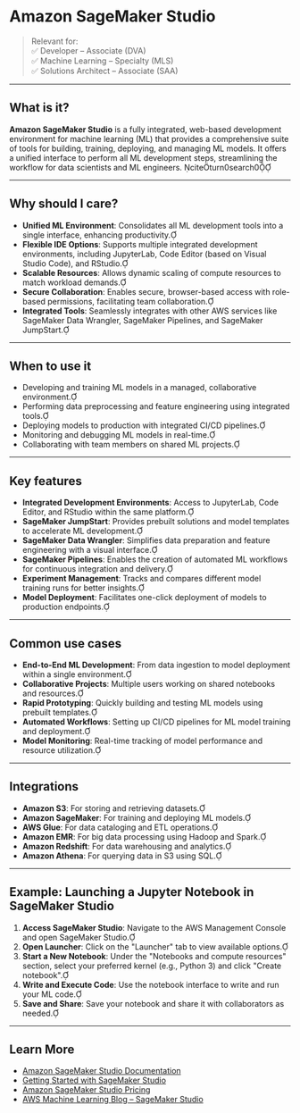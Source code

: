 # Amazon SageMaker Studio

> Relevant for:  
> ✅ Developer – Associate (DVA)  
> ✅ Machine Learning – Specialty (MLS)  
> ✅ Solutions Architect – Associate (SAA)

---

## What is it?

**Amazon SageMaker Studio** is a fully integrated, web-based development environment for machine learning (ML) that provides a comprehensive suite of tools for building, training, deploying, and managing ML models. It offers a unified interface to perform all ML development steps, streamlining the workflow for data scientists and ML engineers. citeturn0search0

---

## Why should I care?

- **Unified ML Environment**: Consolidates all ML development tools into a single interface, enhancing productivity.
- **Flexible IDE Options**: Supports multiple integrated development environments, including JupyterLab, Code Editor (based on Visual Studio Code), and RStudio.
- **Scalable Resources**: Allows dynamic scaling of compute resources to match workload demands.
- **Secure Collaboration**: Enables secure, browser-based access with role-based permissions, facilitating team collaboration.
- **Integrated Tools**: Seamlessly integrates with other AWS services like SageMaker Data Wrangler, SageMaker Pipelines, and SageMaker JumpStart.

---

## When to use it

- Developing and training ML models in a managed, collaborative environment.
- Performing data preprocessing and feature engineering using integrated tools.
- Deploying models to production with integrated CI/CD pipelines.
- Monitoring and debugging ML models in real-time.
- Collaborating with team members on shared ML projects.

---

## Key features

- **Integrated Development Environments**: Access to JupyterLab, Code Editor, and RStudio within the same platform.
- **SageMaker JumpStart**: Provides prebuilt solutions and model templates to accelerate ML development.
- **SageMaker Data Wrangler**: Simplifies data preparation and feature engineering with a visual interface.
- **SageMaker Pipelines**: Enables the creation of automated ML workflows for continuous integration and delivery.
- **Experiment Management**: Tracks and compares different model training runs for better insights.
- **Model Deployment**: Facilitates one-click deployment of models to production endpoints.

---

## Common use cases

- **End-to-End ML Development**: From data ingestion to model deployment within a single environment.
- **Collaborative Projects**: Multiple users working on shared notebooks and resources.
- **Rapid Prototyping**: Quickly building and testing ML models using prebuilt templates.
- **Automated Workflows**: Setting up CI/CD pipelines for ML model training and deployment.
- **Model Monitoring**: Real-time tracking of model performance and resource utilization.

---

## Integrations

- **Amazon S3**: For storing and retrieving datasets.
- **Amazon SageMaker**: For training and deploying ML models.
- **AWS Glue**: For data cataloging and ETL operations.
- **Amazon EMR**: For big data processing using Hadoop and Spark.
- **Amazon Redshift**: For data warehousing and analytics.
- **Amazon Athena**: For querying data in S3 using SQL.

---

## Example: Launching a Jupyter Notebook in SageMaker Studio

1. **Access SageMaker Studio**: Navigate to the AWS Management Console and open SageMaker Studio.
2. **Open Launcher**: Click on the "Launcher" tab to view available options.
3. **Start a New Notebook**: Under the "Notebooks and compute resources" section, select your preferred kernel (e.g., Python 3) and click "Create notebook".
4. **Write and Execute Code**: Use the notebook interface to write and run your ML code.
5. **Save and Share**: Save your notebook and share it with collaborators as needed.

---

## Learn More

- [Amazon SageMaker Studio Documentation](https://docs.aws.amazon.com/sagemaker/latest/dg/studio.html)
- [Getting Started with SageMaker Studio](https://docs.aws.amazon.com/sagemaker/latest/dg/gs-studio.html)
- [Amazon SageMaker Studio Pricing](https://aws.amazon.com/sagemaker/pricing/)
- [AWS Machine Learning Blog – SageMaker Studio](https://aws.amazon.com/blogs/machine-learning/tag/amazon-sagemaker-studio/)

